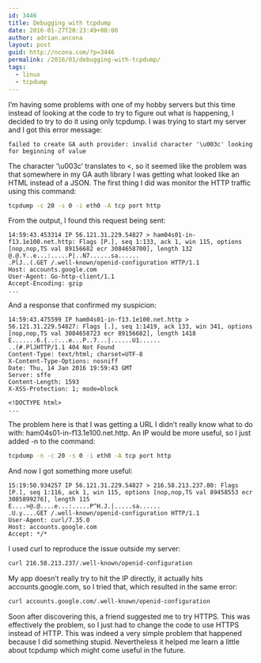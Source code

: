 ```yaml
---
id: 3446
title: Debugging with tcpdump
date: 2016-01-27T20:23:49+00:00
author: adrian.ancona
layout: post
guid: http://ncona.com/?p=3446
permalink: /2016/01/debugging-with-tcpdump/
tags:
  - linux
  - tcpdump
---
```

I&#8217;m having some problems with one of my hobby servers but this time instead of looking at the code to try to figure out what is happening, I decided to try to do it using only tcpdump. I was trying to start my server and I got this error message:

```
failed to create GA auth provider: invalid character '\u003c' looking for beginning of value
```

The character &#8216;\u003c&#8217; translates to <, so it seemed like the problem was that somewhere in my GA auth library I was getting what looked like an HTML instead of a JSON. The first thing I did was monitor the HTTP traffic using this command:

```bash
tcpdump -c 20 -s 0 -i eth0 -A tcp port http
```

<!--more-->

From the output, I found this request being sent:

```
14:59:43.453314 IP 56.121.31.229.54827 > ham04s01-in-f13.1e100.net.http: Flags [P.], seq 1:133, ack 1, win 115, options [nop,nop,TS val 89156682 ecr 3084658700], length 132
@.@.Y..e...:.....P|..N7......sa......
.PlJ..(.GET /.well-known/openid-configuration HTTP/1.1
Host: accounts.google.com
User-Agent: Go-http-client/1.1
Accept-Encoding: gzip
...
```

And a response that confirmed my suspicion:

```
14:59:43.475599 IP ham04s01-in-f13.1e100.net.http > 56.121.31.229.54827: Flags [.], seq 1:1419, ack 133, win 341, options [nop,nop,TS val 3084658723 ecr 89156682], length 1418
E.......6.{..:...e...P..7...|......U1......
..(#.PlJHTTP/1.1 404 Not Found
Content-Type: text/html; charset=UTF-8
X-Content-Type-Options: nosniff
Date: Thu, 14 Jan 2016 19:59:43 GMT
Server: sffe
Content-Length: 1593
X-XSS-Protection: 1; mode=block

<!DOCTYPE html>
...
```

The problem here is that I was getting a URL I didn&#8217;t really know what to do with: ham04s01-in-f13.1e100.net.http. An IP would be more useful, so I just added -n to the command:

```bash
tcpdump -n -c 20 -s 0 -i eth0 -A tcp port http
```

And now I got something more useful:

```
15:19:50.934257 IP 56.121.31.229.54827 > 216.58.213.237.80: Flags [P.], seq 1:116, ack 1, win 115, options [nop,nop,TS val 89458553 ecr 3085899276], length 115
E....>@.@....e...:.....P^H.J.|.....sa......
.U.y....GET /.well-known/openid-configuration HTTP/1.1
User-Agent: curl/7.35.0
Host: accounts.google.com
Accept: */*
```

I used curl to reproduce the issue outside my server:

```bash
curl 216.58.213.237/.well-known/openid-configuration
```

My app doesn&#8217;t really try to hit the IP directly, it actually hits accounts.google.com, so I tried that, which resulted in the same error:

```bash
curl accounts.google.com/.well-known/openid-configuration
```

Soon after discovering this, a friend suggested me to try HTTPS. This was effectively the problem, so I just had to change the code to use HTTPS instead of HTTP. This was indeed a very simple problem that happened because I did something stupid. Nevertheless it helped me learn a little about tcpdump which might come useful in the future.
